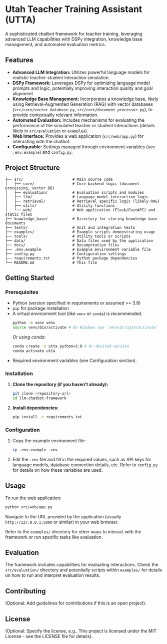 # Utah Teacher Training Assistant (UTTA)

A sophisticated chatbot framework for teacher training, leveraging advanced LLM capabilities with DSPy integration, knowledge base management, and automated evaluation metrics.

## Features

*   **Advanced LLM Integration:** Utilizes powerful language models for realistic teacher-student interaction simulation.
*   **DSPy Framework:** Leverages DSPy for optimizing language model prompts and logic, potentially improving interaction quality and goal alignment.
*   **Knowledge Base Management:** Incorporates a knowledge base, likely using Retrieval-Augmented Generation (RAG) with vector databases (`src/core/vector_database.py`, `src/core/document_processor.py`), to provide contextually relevant information.
*   **Automated Evaluation:** Includes mechanisms for evaluating the performance of the simulated teacher or student interactions (details likely in `src/evaluation` or `examples`).
*   **Web Interface:** Provides a web application (`src/web/app.py`) for interacting with the chatbot.
*   **Configurable:** Settings managed through environment variables (see `.env.example`) and `config.py`.

## Project Structure

```
├── src/                      # Main source code
│   ├── core/                 # Core backend logic (document processing, vector DB)
│   ├── evaluation/           # Evaluation scripts and modules
│   ├── llm/                  # Language model interaction logic
│   ├── retrieval/            # Retrieval specific logic (likely RAG)
│   ├── utils/                # Utility functions
│   └── web/                  # Web application (Flask/FastAPI) and static files
├── knowledge_base/           # Directory for storing knowledge base documents
├── tests/                    # Unit and integration tests
├── examples/                 # Example scripts demonstrating usage
├── tools/                    # Utility tools or scripts
├── data/                     # Data files used by the application
├── docs/                     # Documentation files
├── .env.example              # Example environment variable file
├── config.py                 # Configuration settings
├── requirements.txt          # Python package dependencies
└── README.md                 # This file
```

## Getting Started

### Prerequisites

*   Python (version specified in requirements or assumed >= 3.8)
*   `pip` for package installation
*   A virtual environment tool (like `venv` or `conda`) is recommended.
    ```bash
    python -m venv venv
    source venv/bin/activate # On Windows use `venv\Scripts\activate`
    ```
    *Or using conda:*
    ```bash
    conda create -n utta python=3.9 # Or desired version
    conda activate utta
    ```
*   Required environment variables (see Configuration section).

### Installation

1.  **Clone the repository (if you haven't already):**
    ```bash
    git clone <repository-url>
    cd llm-chatbot-framework
    ```
2.  **Install dependencies:**
    ```bash
    pip install -r requirements.txt
    ```

### Configuration

1.  Copy the example environment file:
    ```bash
    cp .env.example .env
    ```
2.  Edit the `.env` file and fill in the required values, such as API keys for language models, database connection details, etc. Refer to `config.py` for details on how these variables are used.

## Usage

To run the web application:

```bash
python src/web/app.py
```

Navigate to the URL provided by the application (usually `http://127.0.0.1:5000` or similar) in your web browser.

Refer to the `examples/` directory for other ways to interact with the framework or run specific tasks like evaluation.

## Evaluation

The framework includes capabilities for evaluating interactions. Check the `src/evaluation/` directory and potentially scripts within `examples/` for details on how to run and interpret evaluation results.

## Contributing

(Optional: Add guidelines for contributions if this is an open project).

## License

(Optional: Specify the license, e.g., This project is licensed under the MIT License - see the LICENSE file for details). 